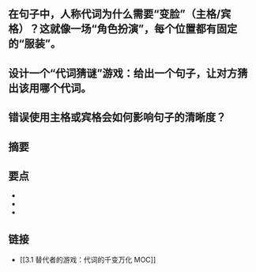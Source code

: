 ## 在句子中，人称代词为什么需要“变脸”（主格/宾格）？这就像一场“角色扮演”，每个位置都有固定的“服装”。


## 设计一个“代词猜谜”游戏：给出一个句子，让对方猜出该用哪个代词。


## 错误使用主格或宾格会如何影响句子的清晰度？


## 摘要


## 要点

- 
- 
- 

## 链接

- [[3.1 替代者的游戏：代词的千变万化 MOC]]
